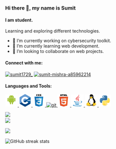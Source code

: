 ### Hi there 👋, my name is Sumit
#### I am student.

<!-- (https://arturssmirnovs.github.io/github-profile-readme-generator/images/banner.png) -->

Learning and exploring different technologies.


- 🔭 I’m currently working on cybersecurity toolkit. 
- 🌱 I’m currently learning web development. 
- 👯 I’m looking to collaborate on web projects. 

<h4 align="left">Connect with me:</h4>
<p align="left">
<a href="https://twitter.com/sumit1729_" target="blank"><img align="center" src="https://raw.githubusercontent.com/rahuldkjain/github-profile-readme-generator/master/src/images/icons/Social/twitter.svg" alt="sumit1729_" height="30" width="40" /></a>
<a href="https://linkedin.com/in/sumit-mishra-a85962214" target="blank"><img align="center" src="https://raw.githubusercontent.com/rahuldkjain/github-profile-readme-generator/master/src/images/icons/Social/linked-in-alt.svg" alt="sumit-mishra-a85962214" height="30" width="40" /></a>
</p>

<h4 align="left">Languages and Tools:</h4>
<p align="left"> <a href="https://developer.android.com" target="_blank" rel="noreferrer"> <img src="https://raw.githubusercontent.com/devicons/devicon/master/icons/android/android-original-wordmark.svg" alt="android" width="40" height="40"/> </a> <a href="https://www.w3schools.com/cpp/" target="_blank" rel="noreferrer"> <img src="https://raw.githubusercontent.com/devicons/devicon/master/icons/cplusplus/cplusplus-original.svg" alt="cplusplus" width="40" height="40"/> </a> <a href="https://www.w3schools.com/css/" target="_blank" rel="noreferrer"> <img src="https://raw.githubusercontent.com/devicons/devicon/master/icons/css3/css3-original-wordmark.svg" alt="css3" width="40" height="40"/> </a> <a href="https://git-scm.com/" target="_blank" rel="noreferrer"> <img src="https://www.vectorlogo.zone/logos/git-scm/git-scm-icon.svg" alt="git" width="40" height="40"/> </a> <a href="https://www.w3.org/html/" target="_blank" rel="noreferrer"> <img src="https://raw.githubusercontent.com/devicons/devicon/master/icons/html5/html5-original-wordmark.svg" alt="html5" width="40" height="40"/> </a> <a href="https://www.java.com" target="_blank" rel="noreferrer"> <img src="https://raw.githubusercontent.com/devicons/devicon/master/icons/java/java-original.svg" alt="java" width="40" height="40"/> </a> <a href="https://www.linux.org/" target="_blank" rel="noreferrer"> <img src="https://raw.githubusercontent.com/devicons/devicon/master/icons/linux/linux-original.svg" alt="linux" width="40" height="40"/> </a> <a href="https://www.python.org" target="_blank" rel="noreferrer"> <img src="https://raw.githubusercontent.com/devicons/devicon/master/icons/python/python-original.svg" alt="python" width="40" height="40"/> </a> </p>


 <div><img height="auto" width="47%" class="img" src="https://github-readme-stats.vercel.app/api?username=sumitmishra01&show_icons=true&theme=transparent" /><div/>
 <div><img height="auto" width="47%" class="img" src="https://github-readme-stats.vercel.app/api/top-langs/?username=sumitmishra01&layout=compact&theme=tokyonight" /><div/>


<p align="left">
 <img  src="https://metrics.lecoq.io/sumitmishra01" />
</p>

![GitHub streak stats](https://streak-stats.demolab.com/?user=sumitmishra01)  



